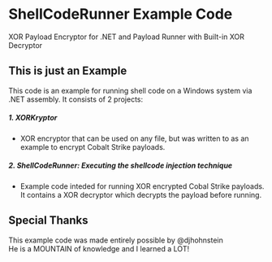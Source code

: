 # ShellCodeRunner Example Code
XOR Payload Encryptor for .NET and Payload Runner with Built-in XOR Decryptor
## This is just an Example
This code is an example for running shell code on a Windows system via .NET assembly.  It consists of 2 projects:
##### 1. XORKryptor
- XOR encryptor that can be used on any file, but was written to as an example to encrypt Cobalt Strike payloads.
##### 2. ShellCodeRunner: Executing the shellcode injection technique
- Example code inteded for running XOR encrypted Cobal Strike payloads.  It contains a XOR decryptor which decrypts the payload before running.
## Special Thanks
This example code was made entirely possible by @djhohnstein<br />
He is a MOUNTAIN of knowledge and I learned a LOT!

